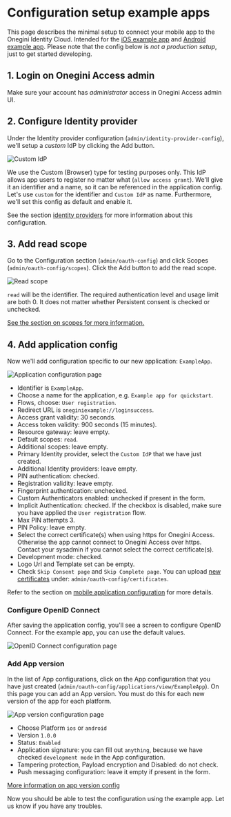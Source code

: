 # Configuration setup example apps

This page describes the minimal setup to connect your mobile app to the Onegini Identity Cloud. Intended for
the [iOS example app](https://github.com/Onegini/ios-example-app) and [Android example app](https://github.com/Onegini/android-example-app). Please note that
the config below is *not a production setup*, just to get started developing.

## 1. Login on Onegini Access admin

Make sure your account has *administrator* access in Onegini Access admin UI.

## 2. Configure Identity provider

Under the Identity provider configuration (`admin/identity-provider-config`), we'll setup a *custom* IdP by clicking the Add button.

![Custom IdP](../../images/idp-custom.png)

We use the Custom (Browser) type for testing purposes only. This IdP allows app users to register no matter what (`allow access grant`). We'll give it an
identifier and a name, so it can be referenced in the application config. Let's use `custom` for the identifier and `Custom IdP` as name. Furthermore, we'll set
this config as default and enable it.

See the section [identity providers](../../topics/general-app-config/identity-providers/identity-providers.md) for more information about this configuration.

## 3. Add read scope

Go to the Configuration section (`admin/oauth-config`) and click Scopes (`admin/oauth-config/scopes`). Click the Add button to add the read scope.

![Read scope](../../images/read-scope.png)

`read` will be the identifier. The required authentication level and usage limit are both 0. It does not matter whether Persistent consent is checked or
unchecked.

[See the section on scopes for more information.](../../topics/general-app-config/scopes/scopes.md)

## 4. Add application config

Now we'll add configuration specific to our new application: `ExampleApp`.

![Application configuration page](../../images/exampleapp-config.png)

* Identifier is `ExampleApp`.
* Choose a name for the application, e.g. `Example app for quickstart`.
* Flows, choose: `User registration`.
* Redirect URL is `oneginiexample://loginsuccess`.
* Access grant validity: 30 seconds.
* Access token validity: 900 seconds (15 minutes).
* Resource gateway: leave empty.
* Default scopes: `read`.
* Additional scopes: leave empty.
* Primary Identity provider, select the `Custom IdP` that we have just created.
* Additional Identity providers: leave empty.
* PIN authentication: checked.
* Registration validity: leave empty.
* Fingerprint authentication: unchecked.
* Custom Authenticators enabled: unchecked if present in the form.
* Implicit Authentication: checked. If the checkbox is disabled, make sure you have applied the `User registration` flow.
* Max PIN attempts 3.
* PIN Policy: leave empty.
* Select the correct certificate(s) when using https for Onegini Access. Otherwise the app cannot connect to Onegini Access over https. Contact your sysadmin if
  you cannot select the correct certificate(s).
* Development mode: checked.
* Logo Url and Template set can be empty.
* Check `Skip Consent page` and `Skip Complete page`. You can upload [new certificates](../../appendix/administration/oauth-config.md#certificates)
  under: `admin/oauth-config/certificates`.

Refer to the section on [mobile application configuration](../../topics/mobile-apps/app-configuration/app-configuration.md) for more details.

### Configure OpenID Connect

After saving the application config, you'll see a screen to configure OpenID Connect. For the example app, you can use the default values.

![OpenID Connect configuration page](../../images/exampleapp-oidc-config.png)

### Add App version

In the list of App configurations, click on the App configuration that you have just created (`admin/oauth-config/applications/view/ExampleApp`). On this page
you can add an App version. You must do this for each new version of the app for each platform.

![App version configuration page](../../images/exampleapp-config-app-version.png)

* Choose Platform `ios` or `android`
* Version `1.0.0`
* Status: `Enabled`
* Application signature: you can fill out `anything`, because we have checked `development mode` in the App configuration.
* Tampering protection, Payload encryption and Disabled: do not check.
* Push messaging configuration: leave it empty if present in the form.

[More information on app version config](../../topics/mobile-apps/app-configuration/app-version-management.md)

Now you should be able to test the configuration using the example app. Let us know if you have any troubles.